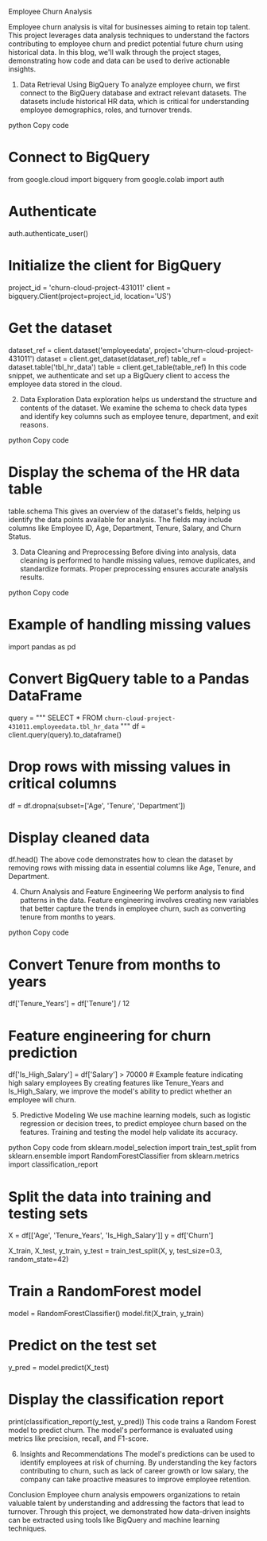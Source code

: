 Employee Churn Analysis

Employee churn analysis is vital for businesses aiming to retain top talent. This project leverages data analysis techniques to understand the factors contributing to employee churn and predict potential future churn using historical data. In this blog, we'll walk through the project stages, demonstrating how code and data can be used to derive actionable insights.

1. Data Retrieval Using BigQuery
To analyze employee churn, we first connect to the BigQuery database and extract relevant datasets. The datasets include historical HR data, which is critical for understanding employee demographics, roles, and turnover trends.

python
Copy code
# Connect to BigQuery
from google.cloud import bigquery
from google.colab import auth

# Authenticate
auth.authenticate_user()

# Initialize the client for BigQuery
project_id = 'churn-cloud-project-431011'
client = bigquery.Client(project=project_id, location='US')

# Get the dataset
dataset_ref = client.dataset('employeedata', project='churn-cloud-project-431011')
dataset = client.get_dataset(dataset_ref)
table_ref = dataset.table('tbl_hr_data')
table = client.get_table(table_ref)
In this code snippet, we authenticate and set up a BigQuery client to access the employee data stored in the cloud.

2. Data Exploration
Data exploration helps us understand the structure and contents of the dataset. We examine the schema to check data types and identify key columns such as employee tenure, department, and exit reasons.

python
Copy code
# Display the schema of the HR data table
table.schema
This gives an overview of the dataset's fields, helping us identify the data points available for analysis. The fields may include columns like Employee ID, Age, Department, Tenure, Salary, and Churn Status.

3. Data Cleaning and Preprocessing
Before diving into analysis, data cleaning is performed to handle missing values, remove duplicates, and standardize formats. Proper preprocessing ensures accurate analysis results.

python
Copy code
# Example of handling missing values
import pandas as pd

# Convert BigQuery table to a Pandas DataFrame
query = """
SELECT * FROM `churn-cloud-project-431011.employeedata.tbl_hr_data`
"""
df = client.query(query).to_dataframe()

# Drop rows with missing values in critical columns
df = df.dropna(subset=['Age', 'Tenure', 'Department'])

# Display cleaned data
df.head()
The above code demonstrates how to clean the dataset by removing rows with missing data in essential columns like Age, Tenure, and Department.

4. Churn Analysis and Feature Engineering
We perform analysis to find patterns in the data. Feature engineering involves creating new variables that better capture the trends in employee churn, such as converting tenure from months to years.

python
Copy code
# Convert Tenure from months to years
df['Tenure_Years'] = df['Tenure'] / 12

# Feature engineering for churn prediction
df['Is_High_Salary'] = df['Salary'] > 70000  # Example feature indicating high salary employees
By creating features like Tenure_Years and Is_High_Salary, we improve the model's ability to predict whether an employee will churn.

5. Predictive Modeling
We use machine learning models, such as logistic regression or decision trees, to predict employee churn based on the features. Training and testing the model help validate its accuracy.

python
Copy code
from sklearn.model_selection import train_test_split
from sklearn.ensemble import RandomForestClassifier
from sklearn.metrics import classification_report

# Split the data into training and testing sets
X = df[['Age', 'Tenure_Years', 'Is_High_Salary']]
y = df['Churn']

X_train, X_test, y_train, y_test = train_test_split(X, y, test_size=0.3, random_state=42)

# Train a RandomForest model
model = RandomForestClassifier()
model.fit(X_train, y_train)

# Predict on the test set
y_pred = model.predict(X_test)

# Display the classification report
print(classification_report(y_test, y_pred))
This code trains a Random Forest model to predict churn. The model's performance is evaluated using metrics like precision, recall, and F1-score.

6. Insights and Recommendations
The model's predictions can be used to identify employees at risk of churning. By understanding the key factors contributing to churn, such as lack of career growth or low salary, the company can take proactive measures to improve employee retention.

Conclusion
Employee churn analysis empowers organizations to retain valuable talent by understanding and addressing the factors that lead to turnover. Through this project, we demonstrated how data-driven insights can be extracted using tools like BigQuery and machine learning techniques.
